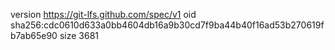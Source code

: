version https://git-lfs.github.com/spec/v1
oid sha256:cdc0610d633a0bb4604db16a9b30cd7f9ba44b40f16ad53b270619fb7ab65e90
size 3681
